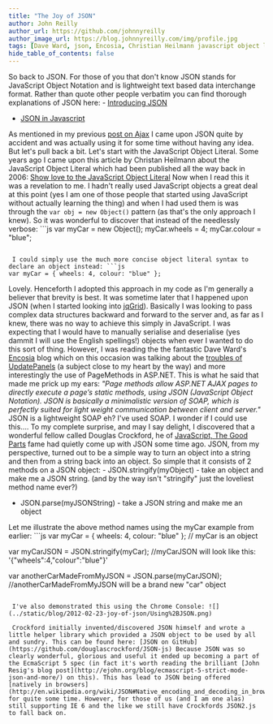 ```yaml
---
title: "The Joy of JSON"
author: John Reilly
author_url: https://github.com/johnnyreilly
author_image_url: https://blog.johnnyreilly.com/img/profile.jpg
tags: [Dave Ward, json, Encosia, Christian Heilmann javascript object literal, douglas crockford]
hide_table_of_contents: false
---
```

So back to JSON. For those of you that don't know JSON stands for JavaScript Object Notation and is lightweight text based data interchange format. Rather than quote other people verbatim you can find thorough explanations of JSON here: - [Introducing JSON](http://www.json.org/)
- [JSON in Javascript](http://www.json.org/js.html)



 As mentioned in my previous [post on Ajax](http://icanmakethiswork.blogspot.com/2012/02/potted-history-of-using-ajax-on.html) I came upon JSON quite by accident and was actually using it for some time without having any idea. But let's pull back a bit. Let's start with the JavaScript Object Literal. Some years ago I came upon this article by Christan Heilmann about the JavaScript Object Literal which had been published all the way back in 2006: [Show love to the JavaScript Object Literal](http://christianheilmann.com/2006/02/16/show-love-to-the-object-literal/) Now when I read this it was a revelation to me. I hadn't really used JavaScript objects a great deal at this point (yes I am one of those people that started using JavaScript without actually learning the thing) and when I had used them is was through the `var obj = new Object()` pattern (as that's the only approach I knew). So it was wonderful to discover that instead of the needlessly verbose: ```js
var myCar = new Object();
myCar.wheels = 4;
myCar.colour = "blue";
```

 I could simply use the much more concise object literal syntax to declare an object instead: ```js
var myCar = { wheels: 4, colour: "blue" };
```

 Lovely. Henceforth I adopted this approach in my code as I'm generally a believer that brevity is best. It was sometime later that I happened upon JSON (when I started looking into [jqGrid](http://icanmakethiswork.blogspot.com/2012/01/jqgrid-its-just-far-better-grid.html)). Basically I was looking to pass complex data structures backward and forward to the server and, as far as I knew, there was no way to achieve this simply in JavaScript. I was expecting that I would have to manually serialise and deserialise (yes dammit I will use the English spellings!) objects when ever I wanted to do this sort of thing. However, I was reading the the fantastic Dave Ward's [Encosia](http://encosia.com/) blog which on this occasion was talking about the [troubles of UpdatePanels](http://encosia.com/why-aspnet-ajax-updatepanels-are-dangerous/) (a subject close to my heart by the way) and more interestingly the use of PageMethods in ASP.NET. This is what he said that made me prick up my ears: *"Page methods allow ASP.NET AJAX pages to directly execute a page’s static methods, using JSON (JavaScript Object Notation). JSON is basically a minimalistic version of SOAP, which is perfectly suited for light weight communication between client and server."* JSON is a lightweight SOAP eh? I've used SOAP. I wonder if I could use this.... To my complete surprise, and may I say delight, I discovered that a wonderful fellow called Douglas Crockford, he of [JavaScript, The Good Parts](http://www.amazon.co.uk/JavaScript-Good-Parts-Douglas-Crockford/dp/0596517742) fame had quietly come up with JSON some time ago. JSON, from my perspective, turned out to be a simple way to turn an object into a string and then from a string back into an object. So simple that it consists of 2 methods on a JSON object: - JSON.stringify(myObject) - take an object and make me a JSON string. (and by the way isn't "stringify" just the loveliest method name ever?)
- JSON.parse(myJSONString) - take a JSON string and make me an object



Let me illustrate the above method names using the myCar example from earlier: ```js
var myCar = { wheels: 4, colour: "blue" };
// myCar is an object

var myCarJSON = JSON.stringify(myCar);
//myCarJSON will look like this: '{"wheels":4,"colour":"blue"}'

var anotherCarMadeFromMyJSON = JSON.parse(myCarJSON); 
//anotherCarMadeFromMyJSON will be a brand new "car" object
```

 I've also demonstrated this using the Chrome Console: ![](../static/blog/2012-02-23-joy-of-json/Using%2BJSON.png)

 Crockford initially invented/discovered JSON himself and wrote a little helper library which provided a JSON object to be used by all and sundry. This can be found here: [JSON on GitHub](https://github.com/douglascrockford/JSON-js) Because JSON was so clearly wonderful, glorious and useful it ended up becoming a part of the EcmaScript 5 spec (in fact it's worth reading the brilliant [John Resig's blog post](http://ejohn.org/blog/ecmascript-5-strict-mode-json-and-more/) on this). This has lead to JSON being offered [natively in browsers](http://en.wikipedia.org/wiki/JSON#Native_encoding_and_decoding_in_browsers) for quite some time. However, for those of us (and I am one alas) still supporting IE 6 and the like we still have Crockfords JSON2.js to fall back on.
